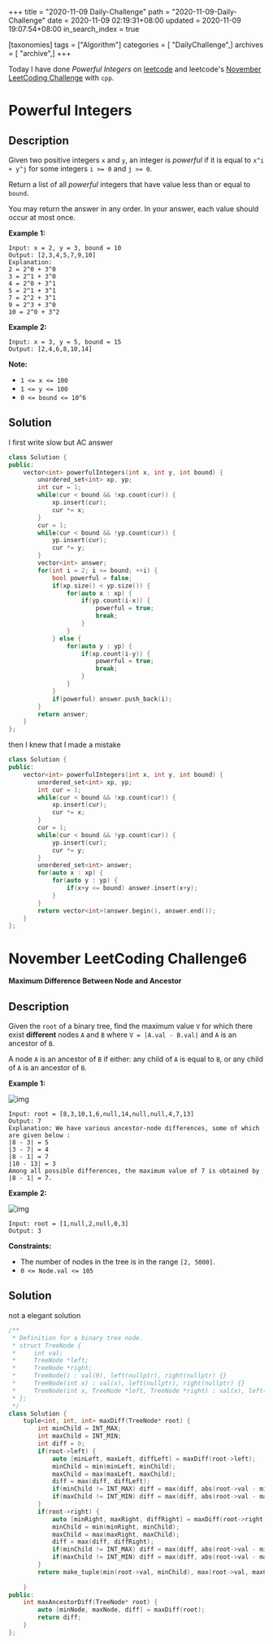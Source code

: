 +++
title = "2020-11-09 Daily-Challenge"
path = "2020-11-09-Daily-Challenge"
date = 2020-11-09 02:19:31+08:00
updated = 2020-11-09 19:07:54+08:00
in_search_index = true

[taxonomies]
tags = ["Algorithm"]
categories = [ "DailyChallenge",]
archives = [ "archive",]
+++

Today I have done *Powerful Integers* on [leetcode](https://leetcode.com/problems/powerful-integers/) and leetcode's [November LeetCoding Challenge](https://leetcode.com/explore/featured/card/november-leetcoding-challenge/565/week-2-november-8th-november-14th/3525/) with `cpp`.

<!-- more -->

# Powerful Integers

## Description

Given two positive integers `x` and `y`, an integer is *powerful* if it is equal to `x^i + y^j` for some integers `i >= 0` and `j >= 0`.

Return a list of all *powerful* integers that have value less than or equal to `bound`.

You may return the answer in any order. In your answer, each value should occur at most once.

**Example 1:**

```
Input: x = 2, y = 3, bound = 10
Output: [2,3,4,5,7,9,10]
Explanation: 
2 = 2^0 + 3^0
3 = 2^1 + 3^0
4 = 2^0 + 3^1
5 = 2^1 + 3^1
7 = 2^2 + 3^1
9 = 2^3 + 3^0
10 = 2^0 + 3^2
```

**Example 2:**

```
Input: x = 3, y = 5, bound = 15
Output: [2,4,6,8,10,14]
```

**Note:**

- `1 <= x <= 100`
- `1 <= y <= 100`
- `0 <= bound <= 10^6`

## Solution

I first write slow but AC answer

``` cpp
class Solution {
public:
    vector<int> powerfulIntegers(int x, int y, int bound) {
        unordered_set<int> xp, yp;
        int cur = 1;
        while(cur < bound && !xp.count(cur)) {
            xp.insert(cur);
            cur *= x;
        }
        cur = 1;
        while(cur < bound && !yp.count(cur)) {
            yp.insert(cur);
            cur *= y;
        }
        vector<int> answer;
        for(int i = 2; i <= bound; ++i) {
            bool powerful = false;
            if(xp.size() < yp.size()) {
                for(auto x : xp) {
                    if(yp.count(i-x)) {
                        powerful = true;
                        break;
                    }
                }
            } else {
                for(auto y : yp) {
                    if(xp.count(i-y)) {
                        powerful = true;
                        break;
                    }
                }
            }
            if(powerful) answer.push_back(i);
        }
        return answer;
    }
};
```

then I knew that I made a mistake

``` cpp
class Solution {
public:
    vector<int> powerfulIntegers(int x, int y, int bound) {
        unordered_set<int> xp, yp;
        int cur = 1;
        while(cur < bound && !xp.count(cur)) {
            xp.insert(cur);
            cur *= x;
        }
        cur = 1;
        while(cur < bound && !yp.count(cur)) {
            yp.insert(cur);
            cur *= y;
        }
        unordered_set<int> answer;
        for(auto x : xp) {
            for(auto y : yp) {
                if(x+y <= bound) answer.insert(x+y);
            }
        }
        return vector<int>(answer.begin(), answer.end());
    }
};
```

# November LeetCoding Challenge6

**Maximum Difference Between Node and Ancestor**

## Description

Given the `root` of a binary tree, find the maximum value `V` for which there exist **different** nodes `A` and `B` where `V = |A.val - B.val|` and `A` is an ancestor of `B`.

A node `A` is an ancestor of `B` if either: any child of `A` is equal to `B`, or any child of `A` is an ancestor of `B`.

**Example 1:**

![img](https://assets.leetcode.com/uploads/2020/11/05/tree1.jpg)

```
Input: root = [8,3,10,1,6,null,14,null,null,4,7,13]
Output: 7
Explanation: We have various ancestor-node differences, some of which are given below :
|8 - 3| = 5
|3 - 7| = 4
|8 - 1| = 7
|10 - 13| = 3
Among all possible differences, the maximum value of 7 is obtained by |8 - 1| = 7.
```

**Example 2:**

![img](https://assets.leetcode.com/uploads/2020/11/05/tree2.jpg)

```
Input: root = [1,null,2,null,0,3]
Output: 3
```

**Constraints:**

- The number of nodes in the tree is in the range `[2, 5000]`.
- `0 <= Node.val <= 105`

## Solution

not a elegant solution

``` cpp
/**
 * Definition for a binary tree node.
 * struct TreeNode {
 *     int val;
 *     TreeNode *left;
 *     TreeNode *right;
 *     TreeNode() : val(0), left(nullptr), right(nullptr) {}
 *     TreeNode(int x) : val(x), left(nullptr), right(nullptr) {}
 *     TreeNode(int x, TreeNode *left, TreeNode *right) : val(x), left(left), right(right) {}
 * };
 */
class Solution {
    tuple<int, int, int> maxDiff(TreeNode* root) {
        int minChild = INT_MAX;
        int maxChild = INT_MIN;
        int diff = 0;
        if(root->left) {
            auto [minLeft, maxLeft, diffLeft] = maxDiff(root->left);
            minChild = min(minLeft, minChild);
            maxChild = max(maxLeft, maxChild);
            diff = max(diff, diffLeft);
            if(minChild != INT_MAX) diff = max(diff, abs(root->val - minLeft));
            if(maxChild != INT_MIN) diff = max(diff, abs(root->val - maxLeft));
        }
        if(root->right) {
            auto [minRight, maxRight, diffRight] = maxDiff(root->right);
            minChild = min(minRight, minChild);
            maxChild = max(maxRight, maxChild);
            diff = max(diff, diffRight);
            if(minChild != INT_MAX) diff = max(diff, abs(root->val - minRight));
            if(maxChild != INT_MIN) diff = max(diff, abs(root->val - maxRight));
        }
        return make_tuple(min(root->val, minChild), max(root->val, maxChild), diff);
        
    }
public:
    int maxAncestorDiff(TreeNode* root) {
        auto [minNode, maxNode, diff] = maxDiff(root);
        return diff;
    }
};
```
